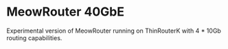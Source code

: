 # MeowRouter 40GbE

Experimental version of MeowRouter running on ThinRouterK with 4 * 10Gb routing capabilities.
